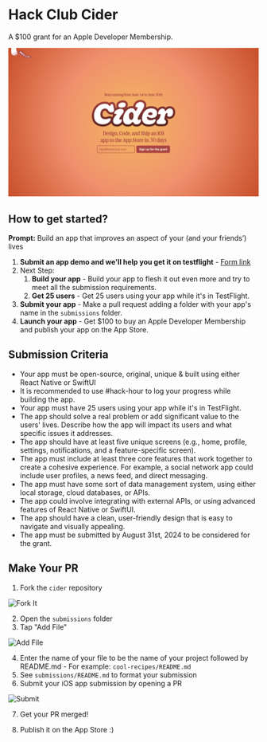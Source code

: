 # Hack Club Cider

A $100 grant for an Apple Developer Membership.

![banner](/website/public/banner.png)

## How to get started?

**Prompt:** Build an app that improves an aspect of your (and your friends’) lives

1. **Submit an app demo and we'll help you get it on testflight** - [Form link](https://forms.hackclub.com/t/jALEZHqGE2us)
2. Next Step:
   1. **Build your app** - Build your app to flesh it out even more and try to meet all the submission requirements.
   2. **Get 25 users** - Get 25 users using your app while it's in TestFlight.
3. **Submit your app** - Make a pull request adding a folder with your app's name in the `submissions` folder.
4. **Launch your app** - Get $100 to buy an Apple Developer Membership and publish your app on the App Store.

## Submission Criteria

- Your app must be open-source, original, unique & built using either React Native or SwiftUI
- It is recommended to use #hack-hour to log your progress while building the app.
- Your app must have 25 users using your app while it's in TestFlight.
- The app should solve a real problem or add significant value to the users' lives. Describe how the app will impact its users and what specific issues it addresses.
- The app should have at least five unique screens (e.g., home, profile, settings, notifications, and a feature-specific screen).
- The app must include at least three core features that work together to create a cohesive experience. For example, a social network app could include user profiles, a news feed, and direct messaging.
- The app must have some sort of data management system, using either local storage, cloud databases, or APIs.
- The app could involve integrating with external APIs, or using advanced features of React Native or SwiftUI.
- The app should have a clean, user-friendly design that is easy to navigate and visually appealing.
- The app must be submitted by August 31st, 2024 to be considered for the grant.

## Make Your PR

1. Fork the `cider` repository

![Fork It](https://cloud-pz98zz1cr-hack-club-bot.vercel.app/0image.png)

2. Open the `submissions` folder
3. Tap "Add File"

![Add File](https://raw.githubusercontent.com/hackclub/OnBoard/main/docs/images/directions/add-file.png)

4. Enter the name of your file to be the name of your project followed by README.md - For example: `cool-recipes/README.md`
5. See `submissions/README.md` to format your submission
6. Submit your iOS app submission by opening a PR

![Submit](https://cloud-be0cahfru-hack-club-bot.vercel.app/0screenshot_2024-04-15_at_8.31.39_am.png)

7. Get your PR merged!

8. Publish it on the App Store :)
